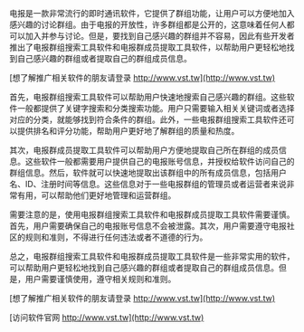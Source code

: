 电报是一款非常流行的即时通讯软件，它提供了群组功能，让用户可以方便地加入感兴趣的讨论群组。由于电报的开放性，许多群组都是公开的，这意味着任何人都可以加入并参与讨论。但是，要找到自己感兴趣的群组并不容易，因此有些开发者推出了电报群组搜索工具软件和电报群成员提取工具软件，以帮助用户更轻松地找到自己感兴趣的群组或者提取自己的群组成员信息。

[想了解推广相关软件的朋友请登录 http://www.vst.tw](http://www.vst.tw)

首先，电报群组搜索工具软件可以帮助用户快速地搜索自己感兴趣的群组。这些软件一般都提供了关键字搜索和分类搜索功能。用户只需要输入相关关键词或者选择对应的分类，就能够找到符合条件的群组。此外，一些电报群组搜索工具软件还可以提供排名和评分功能，帮助用户更好地了解群组的质量和热度。

其次，电报群成员提取工具软件可以帮助用户方便地提取自己所在群组的成员信息。这些软件一般都需要用户提供自己的电报账号信息，并授权给软件访问自己的群组信息。然后，软件就可以快速地提取出该群组中的所有成员信息，包括用户名、ID、注册时间等信息。这些信息对于一些电报群组的管理员或者运营者来说非常有用，可以帮助他们更好地管理和运营群组。

需要注意的是，使用电报群组搜索工具软件和电报群成员提取工具软件需要谨慎。首先，用户需要确保自己的电报账号信息不会被泄露。其次，用户需要遵守电报社区的规则和准则，不得进行任何违法或者不道德的行为。

总之，电报群组搜索工具软件和电报群成员提取工具软件是一些非常实用的软件，可以帮助用户更轻松地找到自己感兴趣的群组或者提取自己的群组成员信息。但是，用户需要谨慎使用，遵守相关规则和准则。

[想了解推广相关软件的朋友请登录 http://www.vst.tw](http://www.vst.tw)


[访问软件官网 http://www.vst.tw](http://www.vst.tw)
